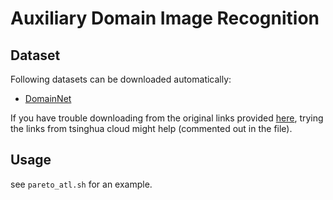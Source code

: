 # Auxiliary Domain Image Recognition

## Dataset

Following datasets can be downloaded automatically:

- [DomainNet](http://ai.bu.edu/M3SDA/)

If you have trouble downloading from the original links provided [here](./utils/datasets/domainnet.py),
trying the links from tsinghua cloud might help (commented out in the file).

## Usage

see `pareto_atl.sh` for an example.